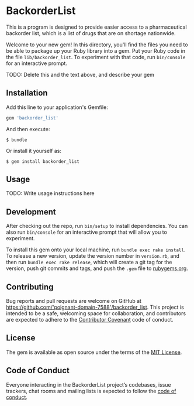 # BackorderList

This is a program is designed to provide easier access to a pharmaceutical backorder list, which is a list of drugs that are on shortage nationwide.

Welcome to your new gem! In this directory, you'll find the files you need to be able to package up your Ruby library into a gem. Put your Ruby code in the file `lib/backorder_list`. To experiment with that code, run `bin/console` for an interactive prompt.

TODO: Delete this and the text above, and describe your gem

## Installation

Add this line to your application's Gemfile:

```ruby
gem 'backorder_list'
```

And then execute:

    $ bundle

Or install it yourself as:

    $ gem install backorder_list

## Usage

TODO: Write usage instructions here

## Development

After checking out the repo, run `bin/setup` to install dependencies. You can also run `bin/console` for an interactive prompt that will allow you to experiment.

To install this gem onto your local machine, run `bundle exec rake install`. To release a new version, update the version number in `version.rb`, and then run `bundle exec rake release`, which will create a git tag for the version, push git commits and tags, and push the `.gem` file to [rubygems.org](https://rubygems.org).

## Contributing

Bug reports and pull requests are welcome on GitHub at https://github.com/'poignant-domain-7588'/backorder_list. This project is intended to be a safe, welcoming space for collaboration, and contributors are expected to adhere to the [Contributor Covenant](http://contributor-covenant.org) code of conduct.

## License

The gem is available as open source under the terms of the [MIT License](https://opensource.org/licenses/MIT).

## Code of Conduct

Everyone interacting in the BackorderList project’s codebases, issue trackers, chat rooms and mailing lists is expected to follow the [code of conduct](https://github.com/'poignant-domain-7588'/backorder_list/blob/master/CODE_OF_CONDUCT.md).
